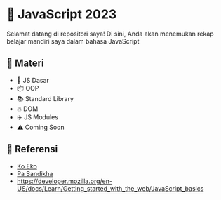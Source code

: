 # 🚀 JavaScript 2023
Selamat datang di repositori saya! Di sini, Anda akan menemukan rekap belajar mandiri saya dalam bahasa JavaScript 

## 📖 Materi
- 📖 JS Dasar
- 📦 OOP
- 📚 Standard Library
- 🔥 DOM
- ✈️ JS Modules
- ⚠️ Coming Soon

## 📖 Referensi
- [Ko Eko](https://youtu.be/SDROba_M42g?list=PL-CtdCApEFH8SS0Gsj9_a0cC0jypFEoSg)
- [Pa Sandikha](https://youtu.be/RUTV_5m4VeI?list=PLFIM0718LjIWXagluzROrA-iBY9eeUt4w)
- https://developer.mozilla.org/en-US/docs/Learn/Getting_started_with_the_web/JavaScript_basics
